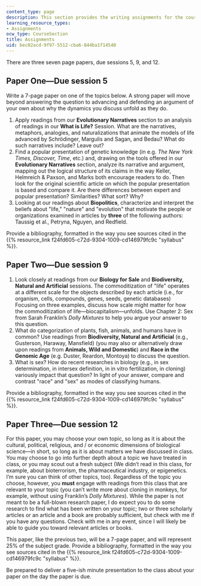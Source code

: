```yaml
---
content_type: page
description: This section provides the writing assignments for the course.
learning_resource_types:
- Assignments
ocw_type: CourseSection
title: Assignments
uid: bec02acd-9f97-5512-cba6-844ba1f14540
---
```


There are three seven page papers, due sessions 5, 9, and 12.

Paper One—Due session 5
-----------------------

Write a 7-page paper on one of the topics below. A strong paper will move beyond answering the question to advancing and defending an argument of your own about why the dynamics you discuss unfold as they do.

1.  Apply readings from our **Evolutionary Narratives** section to an analysis of readings in our **What is Life?** Session. What are the narratives, metaphors, analogies, and naturalizations that animate the models of life advanced by Schrödinger, Margulis and Sagan, and Bedau? What do such narratives include? Leave out?
2.  Find a popular presentation of genetic knowledge (in e.g. _The New York Times, Discover, Time_, etc.) and, drawing on the tools offered in our **Evolutionary Narratives** section, analyze its narrative and argument, mapping out the logical structure of its claims in the way Keller, Helmreich & Paxson, and Marks both encourage readers to do. Then look for the original scientific article on which the popular presentation is based and compare it. Are there differences between expert and popular presentation? Similarities? What sort? Why?
3.  Looking at our readings about **Biopolitics**, characterize and interpret the beliefs about "life," "nature" and "evolution" that motivate the people or organizations examined in articles by **three** of the following authors: Taussig et al., Petryna, Nguyen, and Redfield.

Provide a bibliography, formatted in the way you see sources cited in the {{% resource_link f24fd605-c72d-9304-1009-cd146979fc9c "syllabus" %}}.

Paper Two—Due session 9
-----------------------

1.  Look closely at readings from our **Biology for Sale** and **Biodiversity, Natural and Artificial** sessions. The commoditization of "life" operates at a different scale for the objects described by each article (i.e., for organism, cells, compounds, genes, seeds, genetic databases) Focusing on three examples, discuss how scale might matter for how the commoditization of life—biocapitalism—unfolds. Use Chapter 2: Sex from Sarah Franklin’s _Dolly Mixtures_ to help you argue your answer to this question.
2.  What do categorization of plants, fish, animals, and humans have in common? Use readings from **Biodiversity, Natural and Artificial** (e.g., Gusterson, Haraway, Mansfield) (you may also or alternatively draw upon readings from **Animals, Wild and Domestic**) and **Race in the Genomic Age** (e.g. Duster, Reardon, Montoya) to discuss the question.
3.  What is sex? How do recent researches in biology (e.g., in sex determination, in intersex definition, in in vitro fertilization, in cloning) variously impact that question? In light of your answer, compare and contrast "race" and "sex" as modes of classifying humans.

Provide a bibliography, formatted in the way you see sources cited in the {{% resource_link f24fd605-c72d-9304-1009-cd146979fc9c "syllabus" %}}.

Paper Three—Due session 12
--------------------------

For this paper, you may choose your own topic, so long as it is about the cultural, political, religious, and / or economic dimensions of biological science—in short, so long as it is about matters we have discussed in class. You may choose to go into further depth about a topic we have treated in class, or you may scout out a fresh subject (We didn’t read in this class, for example, about bioterrorism, the pharmaceutical industry, or epigenetics. I’m sure you can think of other topics, too). Regardless of the topic you choose, however, you **must** engage with readings from this class that are relevant to your topic (you can’t write more about cloning in monkeys, for example, without using Franklin’s _Dolly Mixtures_). While the paper is not meant to be a full-blown research paper, I do expect you to do some research to find what has been written on your topic; two or three scholarly articles or an article and a book are probably sufficient, but check with me if you have any questions. Check with me in any event, since I will likely be able to guide you toward relevant articles or books.

This paper, like the previous two, will be a 7-page paper, and will represent 25% of the subject grade. Provide a bibliography, formatted in the way you see sources cited in the {{% resource_link f24fd605-c72d-9304-1009-cd146979fc9c "syllabus" %}}.

Be prepared to deliver a five-ish minute presentation to the class about your paper on the day the paper is due.